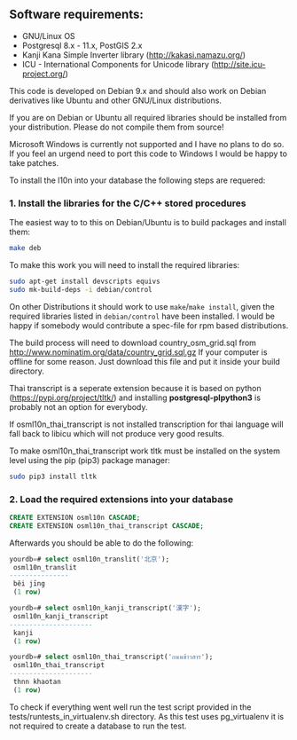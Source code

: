 ## Software requirements:

* GNU/Linux OS
* Postgresql 8.x - 11.x, PostGIS 2.x
* Kanji Kana Simple Inverter library (http://kakasi.namazu.org/)
* ICU - International Components for Unicode library (http://site.icu-project.org/)

This code is developed on Debian 9.x and should also work on Debian
derivatives like Ubuntu and other GNU/Linux distributions.

If you are on Debian or Ubuntu all required libraries should be installed from
your distribution. Please do not compile them from source!

Microsoft Windows is currently not supported and I have no plans to do so.
If you feel an urgend need to port this code to Windows I would be happy to
take patches.

To install the l10n into your database the following steps are requered:

### 1. Install the libraries for the C/C++ stored procedures


The easiest way to to this on Debian/Ubuntu is to build packages and install
them:

```sh
make deb
```

To make this work you will need to install the required libraries:

```sh
sudo apt-get install devscripts equivs
sudo mk-build-deps -i debian/control
```     

On other Distributions it should work to use `make`/`make install`, given the
required libraries listed in `debian/control` have been installed.
I would be happy if somebody would contribute a spec-file for rpm based
distributions.

The build process will need to download country_osm_grid.sql from
http://www.nominatim.org/data/country_grid.sql.gz
If your computer is offline for some reason. Just download this file and
put it inside your build directory.

Thai transcript is a seperate extension because it is based on python
(https://pypi.org/project/tltk/) and installing
**postgresql-plpython3** is probably not an option for everybody.

If osml10n_thai_transcript is not installed transcription for thai language
will fall back to libicu which will not produce very good results.

To make osml10n_thai_transcript work tltk must be installed on the system
level using the pip (pip3) package manager:

```sh
sudo pip3 install tltk
```

### 2. Load the required extensions into your database
```sql
CREATE EXTENSION osml10n CASCADE;
CREATE EXTENSION osml10n_thai_transcript CASCADE;
```


Afterwards you should be able to do the following:

```sql
yourdb=# select osml10n_translit('北京');
 osml10n_translit
---------------
 běi jīng
 (1 row)
```

```sql
yourdb=# select osml10n_kanji_transcript('漢字');
 osml10n_kanji_transcript
---------------------
 kanji
 (1 row)
```

```sql
yourdb=# select osml10n_thai_transcript('ถนนข้าวสาร');
 osml10n_thai_transcript
---------------------
 thnn khaotan
 (1 row)
```

To check if everything went well run the test script provided in the
tests/runtests_in_virtualenv.sh directory. As this test uses pg_virtualenv
it is not required to create a database to run the test.


